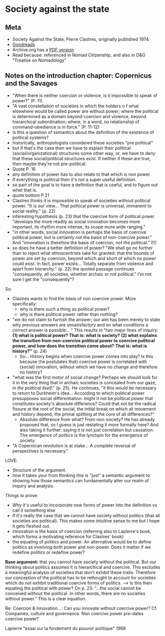 # Society against the state 

##  Meta
* Society Against the State, Pierre Clastres, originally published 1974. 
* [Goodreads](https://www.goodreads.com/book/show/990828.Society_Against_the_State)
* Archive.org has a [PDF version](https://archive.org/details/ClastresSocietyAgainstTheStateEssaysInPoliticalAnthropology)
* Read because: referenced in Nomad Citizenship, and also in D&G "Treatise on Nomadology"

## Notes on the introduction chapter: Copernicus and the Savages

* "When there is neither coercion or violence, is it impossible to speak of power?" (P. 11)
* "A vast constellation of societies in which the holders o  f what elsewhere would be called power are without power; where the political is determined as a domain beyond coercion and violence, beyond hierarchical subordination; where, in a word, no relationship of command-obedience is in force." (P. 11-12)
* Is this a question of semantics about the definition of the existence of political systems? 
* historically, anthropologists considered these societies "pre political"
* but if that's the case then we have to explain their political (social/organizational) structures some other way, or, we have to deny that these social/political structures exist. If neither if these are true, then maybe they're not pre-political. 
* Quote P. 16
* any definition of power has to also relate to that which is non power
* if everything is political then it's not a super useful definition. 
* so part of the goal is to have a definition that is useful, and to figure out what that is. 
* quote bottom P.21
* Clastres thinks it is impossible to speak of societies without political power. "It is our view... That political power is universal, immanent to social reality." (p. 22)
* interesting hypothesis (p. 23) that the coercive form of political power "develops the more readily as social innovation becomes more important, its rhythm more intense, its scope more wide ranging."
* "in other words, social innovation is perhaps the basis of coercive political power, but is certainly not the basis of non-coercive power." And "innovation is therefore the basis of coercion, not the political." (!!)
* so does he have a better definition of power? "We shall go no further than to reject what ethnocentrists take for granted: that the bounds of power are set by coercion, beyond which and short of which no power could exist. In fact, power exists... Totally separate from violence and apart from hierarchy." (p. 22) the quoted passage continues "consequently, all societies, whether archaic or not political." I'm not sure I get the "consequently"?

So:
* Clastres wants to find the basis of non coercive power. More specifically:
  * why is there such a thing as political power?
  * why is there political power rather than nothing?
* "we do not claim to furnish the answer; our aim has been merely to state why previous answers are unsatisfactory and on what conditions a correct answer is possible... " This results in "two major lines of inquiry: **(1) what is political power? That is: what is society? (2) what explains the transition from non-coercive political power to coercive political power, and how does the transition come about? That is: what is history?"** (p. 24)
  * So... History begins when coercive power comes into play? Is this because (he postulates that) coercive power is correlated with (social) innovation, without which we have no change and therefore no history?
* "what was the first motor of social change? Perhaps we should look for it in the very thing that in archaic societies is concealed from our gaze, _in the political itself_." (p. 25). He continues, "it this would be necessary to return to Durkheim's idea... According to which political power presupposes social differentiation: might it not be political power that constitutes society's absolute difference? Could that not be the radical fissure at the root of the social, the initial break on which all movement and history depend, the primal splitting at the core of all differences?"
  * Absolute difference from what? From non-society? He has already proposed that, so I guess is just restating it more formally here? And also taking it further: saying it is not just correlation but causation. The emergence of politics is the lynchpin for the emergence of society. 
 * "A Copernican revolution is at stake... A complete reversal of perspectives is necessary."


LOVE: 
* Structure of the argument.
* how it takes your from thinking this is "just" a semantic argument to showing how those semantics can fundamentally alter our realm of inquiry and analysis. 

Things to prove:
* Why it's useful to incorporate new forms of power into the definition vs call it something else
* if it's really the case that we cannot have society without politics (that all societies are political). This makes some intuitive sense to me but I hope it gets fleshed out. 
*  innovation is the basis of coercion (referring also to Lapierre's book, which forms a motivating reference for Clastres' book)
* the equating of politics and power. An alternative would be to define politics as involving both power and non-power. Does it matter if we redefine politics or redefine power?

**Base argument:** that you cannot have society without the political. But our thinking about politics assumes it is hierarchical and coercive. This excludes a meaningful analysis of societies that don't exhibit these traits. Therefore our conception of the political has to be rethought to account for societies which do not exhibit traditional coercive forms of politics. 
--> Is this then equating the political with power? On p. 23: "...the social cannot be conceived without the political. In other words, there are no societies without power." This is a clear equation. 

Re: Coercion & Innovation...: Can you innovate without coercive power? Cf. Companies, culture and governance.
Non coercive power pre-dates coercive power?



Lapierre "essai sur la fondement du pouvoir politique" 1968 
